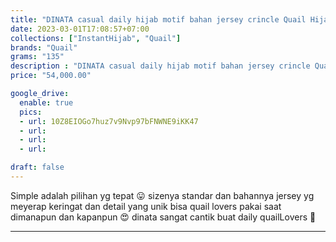 ```yaml
---
title: "DINATA casual daily hijab motif bahan jersey crincle Quail Hijab ori"
date: 2023-03-01T17:08:57+07:00
collections: ["InstantHijab", "Quail"]
brands: "Quail"
grams: "135"
description : "DINATA casual daily hijab motif bahan jersey crincle Quail Hijab ori"
price: "54,000.00"

google_drive:
  enable: true
  pics:
  - url: 10Z8EIOGo7huz7v9Nvp97bFNWNE9iKK47
  - url: 
  - url: 
  - url: 

draft: false
---
```


Simple adalah pilihan yg tepat 😛 sizenya standar dan bahannya jersey yg meyerap keringat dan detail yang unik 
bisa quail lovers pakai saat dimanapun dan kapanpun 😍 dinata sangat cantik buat daily quailLovers 🥰

----    
 
